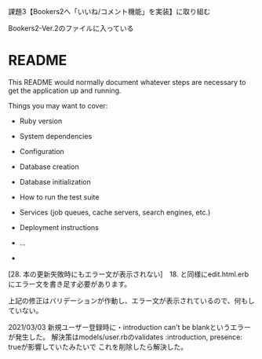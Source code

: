 課題3【Bookers2へ「いいね/コメント機能」を実装】に取り組む

Bookers2-Ver.2のファイルに入っている

# README

This README would normally document whatever steps are necessary to get the
application up and running.

Things you may want to cover:

* Ruby version

* System dependencies

* Configuration

* Database creation

* Database initialization

* How to run the test suite

* Services (job queues, cache servers, search engines, etc.)

* Deployment instructions

* ...
*

[28. 本の更新失敗時にもエラー文が表示されない]　18. と同様にedit.html.erbにエラー文を書き足す必要があります。

上記の修正はバリデーションが作動し、エラー文が表示されているので、何もしていない。

2021/03/03
新規ユーザー登録時に・introduction can't be blankというエラーが発生した。
解決策はmodels/user.rbのvalidates :introduction, presence: trueが影響していたみたいで
これを削除したら解決した。
